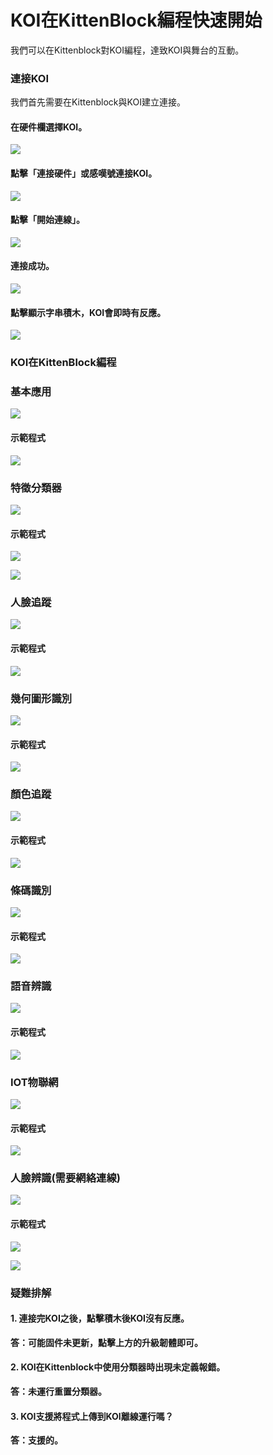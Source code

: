 # KOI在KittenBlock編程快速開始

我們可以在Kittenblock對KOI編程，達致KOI與舞台的互動。

### 連接KOI

我們首先需要在Kittenblock與KOI建立連接。

#### 在硬件欄選擇KOI。

![](https://kittenbothk.readthedocs.io/en/latest/\_images/connect1.png)

#### 點擊「連接硬件」或感嘆號連接KOI。

![](https://kittenbothk.readthedocs.io/en/latest/\_images/connect2.png)

#### 點擊「開始連線」。

![](https://kittenbothk.readthedocs.io/en/latest/\_images/connect3.png)

#### 連接成功。

![](https://kittenbothk.readthedocs.io/en/latest/\_images/connect4.png)

#### 點擊顯示字串積木，KOI會即時有反應。

![](https://kittenbothk.readthedocs.io/en/latest/\_images/connect5.png)

### KOI在KittenBlock編程

### 基本應用

![](https://kittenbothk.readthedocs.io/en/latest/\_images/blocks1.png)

#### 示範程式

![](https://kittenbothk.readthedocs.io/en/latest/\_images/code111.png)

### 特徵分類器

![](https://kittenbothk.readthedocs.io/en/latest/\_images/blocks2.png)

#### 示範程式

![](https://kittenbothk.readthedocs.io/en/latest/\_images/code27.png)

![](https://kittenbothk.readthedocs.io/en/latest/\_images/code32.png)

### 人臉追蹤

![](https://kittenbothk.readthedocs.io/en/latest/\_images/blocks3.png)

#### 示範程式

![](https://kittenbothk.readthedocs.io/en/latest/\_images/code41.png)

### 幾何圖形識別

![](https://kittenbothk.readthedocs.io/en/latest/\_images/blocks4.png)

#### 示範程式

![](https://kittenbothk.readthedocs.io/en/latest/\_images/code5.png)

### 顏色追蹤

![](https://kittenbothk.readthedocs.io/en/latest/\_images/blocks5.png)

#### 示範程式

![](https://kittenbothk.readthedocs.io/en/latest/\_images/code6.png)

### 條碼識別

![](https://kittenbothk.readthedocs.io/en/latest/\_images/blocks6.png)

#### 示範程式

![](https://kittenbothk.readthedocs.io/en/latest/\_images/code7.png)

### 語音辨識

![](https://kittenbothk.readthedocs.io/en/latest/\_images/blocks7.png)

#### 示範程式

![](https://kittenbothk.readthedocs.io/en/latest/\_images/code8.png)

### IOT物聯網

![](https://kittenbothk.readthedocs.io/en/latest/\_images/blocks8.png)

#### 示範程式

![](https://kittenbothk.readthedocs.io/en/latest/\_images/code9.png)

### 人臉辨識(需要網絡連線)

![](https://kittenbothk.readthedocs.io/en/latest/\_images/blocks9.png)

#### 示範程式

![](https://kittenbothk.readthedocs.io/en/latest/\_images/code10.png)

![](https://kittenbothk.readthedocs.io/en/latest/\_images/code112.png)

### 疑難排解

#### 1. 連接完KOI之後，點擊積木後KOI沒有反應。

**答：可能固件未更新，點擊上方的升級韌體即可。**

#### 2. KOI在Kittenblock中使用分類器時出現未定義報錯。

**答：未運行重置分類器。**

#### 3. KOI支援將程式上傳到KOI離線運行嗎？

**答：支援的。**
